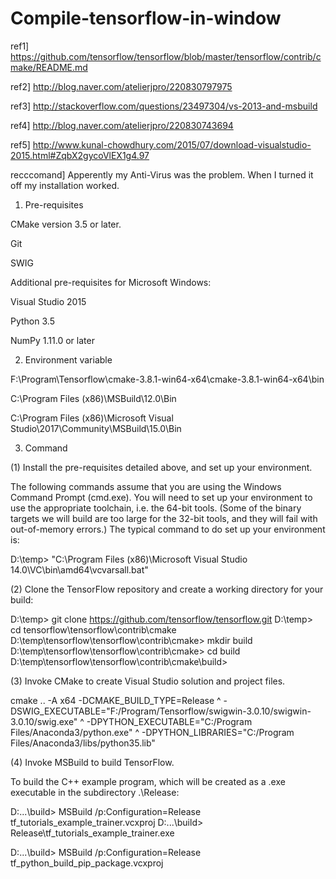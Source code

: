 # Compile-tensorflow-in-window

ref1] https://github.com/tensorflow/tensorflow/blob/master/tensorflow/contrib/cmake/README.md

ref2] http://blog.naver.com/atelierjpro/220830797975

ref3] http://stackoverflow.com/questions/23497304/vs-2013-and-msbuild

ref4] http://blog.naver.com/atelierjpro/220830743694

ref5] http://www.kunal-chowdhury.com/2015/07/download-visualstudio-2015.html#ZqbX2gycoVlEX1g4.97

recccomand] Apperently my Anti-Virus was the problem. When I turned it off my installation worked.

1. Pre-requisites

CMake version 3.5 or later.

Git

SWIG

Additional pre-requisites for Microsoft Windows:

Visual Studio 2015

Python 3.5

NumPy 1.11.0 or later

2. Environment variable

F:\Program\Tensorflow\cmake-3.8.1-win64-x64\cmake-3.8.1-win64-x64\bin

C:\Program Files (x86)\MSBuild\12.0\Bin

C:\Program Files (x86)\Microsoft Visual Studio\2017\Community\MSBuild\15.0\Bin

3. Command

(1) Install the pre-requisites detailed above, and set up your environment.

The following commands assume that you are using the Windows Command Prompt (cmd.exe). You will need to set up your environment to use the appropriate toolchain, i.e. the 64-bit tools. (Some of the binary targets we will build are too large for the 32-bit tools, and they will fail with out-of-memory errors.) The typical command to do set up your environment is:

D:\temp> "C:\Program Files (x86)\Microsoft Visual Studio 14.0\VC\bin\amd64\vcvarsall.bat"

(2) Clone the TensorFlow repository and create a working directory for your build:

D:\temp> git clone https://github.com/tensorflow/tensorflow.git
D:\temp> cd tensorflow\tensorflow\contrib\cmake
D:\temp\tensorflow\tensorflow\contrib\cmake> mkdir build
D:\temp\tensorflow\tensorflow\contrib\cmake> cd build
D:\temp\tensorflow\tensorflow\contrib\cmake\build>

(3) Invoke CMake to create Visual Studio solution and project files.

cmake .. -A x64 -DCMAKE_BUILD_TYPE=Release ^
-DSWIG_EXECUTABLE="F:/Program/Tensorflow/swigwin-3.0.10/swigwin-3.0.10/swig.exe" ^
-DPYTHON_EXECUTABLE="C:/Program Files/Anaconda3/python.exe" ^
-DPYTHON_LIBRARIES="C:/Program Files/Anaconda3/libs/python35.lib"

(4) Invoke MSBuild to build TensorFlow.

To build the C++ example program, which will be created as a .exe executable in the subdirectory .\Release:

D:\...\build> MSBuild /p:Configuration=Release tf_tutorials_example_trainer.vcxproj
D:\...\build> Release\tf_tutorials_example_trainer.exe

D:\...\build> MSBuild /p:Configuration=Release tf_python_build_pip_package.vcxproj

